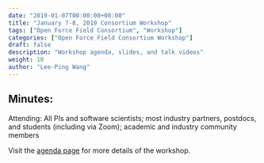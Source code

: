 ```yaml
---
date: "2019-01-07T00:00:00+00:00"
title: "January 7-8, 2019 Consortium Workshop"
tags: ["Open Force Field Consortium", "Workshop"]
categories: ["Open Force Field Consortium Workshop"]
draft: false
description: "Workshop agenda, slides, and talk videos"
weight: 10
author: "Lee-Ping Wang"
---
```



## Minutes:
Attending: All PIs and software scientists; most industry partners, postdocs, and students (including via Zoom); academic and industry community members

Visit the [agenda page](news/jan-2019-meeting-agenda) for more details of the workshop.
